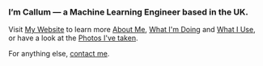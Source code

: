 <h3>I’m Callum — a Machine Learning Engineer based in the UK.</h3>
<p>Visit <a href='https://callumr.com/'>My Website</a> to learn more <a href='https://callumr.com/about'>About Me</a>, <a href='https://callumr.com/now'>What I'm Doing</a> and <a href='https://callumr.com/uses'>What I Use</a>, or have a look at the <a href='https://callumr.com/photos'>Photos I've taken</a>.</p> 
<p>For anything else, <a href='mailto:callum.rafter@protonmail.com'>contact me</a>.</p>
